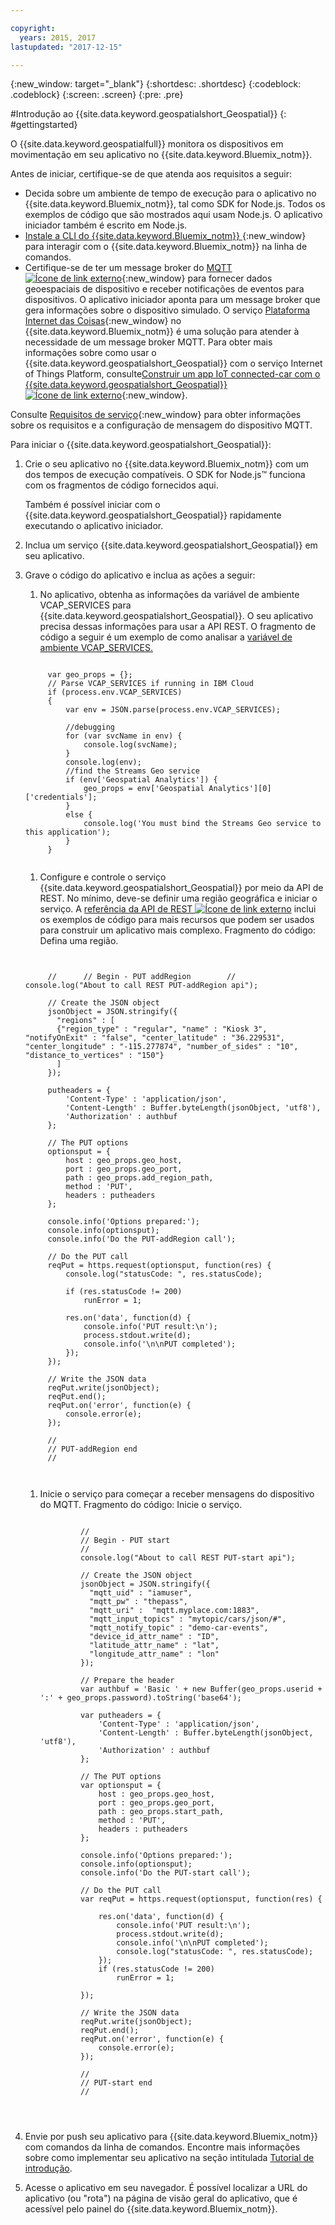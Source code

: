 ```yaml
---

copyright:
  years: 2015, 2017
lastupdated: "2017-12-15"

---
```


<!-- Attribute definitions -->
{:new_window: target="_blank"}
{:shortdesc: .shortdesc}
{:codeblock: .codeblock}
{:screen: .screen}
{:pre: .pre}


#Introdução ao {{site.data.keyword.geospatialshort_Geospatial}}
{: #gettingstarted}

O {{site.data.keyword.geospatialfull}} monitora os dispositivos em movimentação em seu aplicativo no {{site.data.keyword.Bluemix_notm}}.

Antes de iniciar, certifique-se de que atenda aos requisitos a seguir:

* Decida sobre um ambiente de tempo de execução para o aplicativo no {{site.data.keyword.Bluemix_notm}}, tal como SDK for Node.js. Todos os exemplos de código que são mostrados aqui usam Node.js. O aplicativo iniciador também é escrito em Node.js.
* [Instale a CLI do {{site.data.keyword.Bluemix_notm}} ](https://console.bluemix.net/docs/cloud-platform/cli/reference/bluemix_cli/download_cli.html#download_install){:new_window} para interagir com o {{site.data.keyword.Bluemix_notm}} na linha de comandos.
* Certifique-se de ter um message broker do [MQTT ![Ícone de link externo](../../icons/launch-glyph.svg "Ícone de link externo")](http://mqtt.org/){:new_window} para fornecer dados geoespaciais de dispositivo e receber notificações de eventos para dispositivos. O aplicativo iniciador aponta para um message broker que gera informações sobre o dispositivo simulado. O serviço [Plataforma Internet das Coisas](https://console.bluemix.net/catalog/services/internet-of-things-platform/){:new_window} no {{site.data.keyword.Bluemix_notm}} é uma solução para atender à necessidade de um message broker MQTT. Para obter mais informações sobre como usar o {{site.data.keyword.geospatialshort_Geospatial}} com o serviço Internet of Things Platform, consulte[Construir um app IoT connected-car  com o {{site.data.keyword.geospatialshort_Geospatial}} ![Ícone de link externo](../../icons/launch-glyph.svg "Ícone de link externo")](http://www.ibm.com/developerworks/mobile/library/mo-connectedcar-app/index.html){:new_window}.

Consulte [Requisitos de serviço](/docs/services/geospatial/requirements.html){:new_window} para obter informações sobre os requisitos e a configuração de mensagem do dispositivo MQTT.


Para iniciar o {{site.data.keyword.geospatialshort_Geospatial}}:

1. Crie o seu aplicativo no {{site.data.keyword.Bluemix_notm}} com um dos tempos de execução compatíveis. O SDK for Node.js™ funciona com os fragmentos de código fornecidos aqui.

	Também é possível iniciar com o {{site.data.keyword.geospatialshort_Geospatial}} rapidamente executando o aplicativo iniciador.

1. Inclua um serviço {{site.data.keyword.geospatialshort_Geospatial}} em seu aplicativo.
1. Grave o código do aplicativo e inclua as ações a seguir:

	1. No aplicativo, obtenha as informações da variável de ambiente VCAP_SERVICES para {{site.data.keyword.geospatialshort_Geospatial}}. O seu aplicativo precisa dessas informações para usar a API REST. O fragmento de código a seguir é um exemplo de como analisar a [variável de ambiente VCAP_SERVICES.](/docs/services/geospatial/vcap_services.html)
	<pre><code>		 	
		var geo_props = {};
		// Parse VCAP_SERVICES if running in IBM Cloud
		if (process.env.VCAP_SERVICES)
		{
			var env = JSON.parse(process.env.VCAP_SERVICES);

			//debugging
			for (var svcName in env) {
				console.log(svcName);
			}
			console.log(env);
			//find the Streams Geo service
			if (env['Geospatial Analytics']) {
				geo_props = env['Geospatial Analytics'][0]['credentials'];
			}
			else {
				console.log('You must bind the Streams Geo service to this application');
			}
		}
	</code></pre>
	1. Configure e controle o serviço {{site.data.keyword.geospatialshort_Geospatial}} por meio da API de REST. No mínimo, deve-se definir uma região geográfica e iniciar o serviço. A [referência da API de REST ![Ícone de link externo](../../icons/launch-glyph.svg "Ícone de link externo")](https://console.bluemix.net/apidocs/246) inclui os exemplos de código para mais recursos que podem ser usados para construir um aplicativo mais complexo. Fragmento do código:
                                Defina uma
                                região.
	<pre><code>

		// 		// Begin - PUT addRegion 		// 		console.log("About to call REST PUT-addRegion api");  

		// Create the JSON object
		jsonObject = JSON.stringify({
		  "regions" : [
		  {"region_type" : "regular", "name" : "Kiosk 3", "notifyOnExit" : "false", "center_latitude" : "36.229531", "center_longitude" : "-115.277874", "number_of_sides" : "10", "distance_to_vertices" : "150"}
		  ]
		});

		putheaders = {
		    'Content-Type' : 'application/json',
		    'Content-Length' : Buffer.byteLength(jsonObject, 'utf8'),
		    'Authorization' : authbuf
		};

		// The PUT options
		optionsput = {
		    host : geo_props.geo_host,
		    port : geo_props.geo_port,
		    path : geo_props.add_region_path,
		    method : 'PUT',
		    headers : putheaders
		};

		console.info('Options prepared:');
		console.info(optionsput);
		console.info('Do the PUT-addRegion call');

		// Do the PUT call
		reqPut = https.request(optionsput, function(res) {
		    console.log("statusCode: ", res.statusCode);

		    if (res.statusCode != 200)
		        runError = 1;

		    res.on('data', function(d) {
		        console.info('PUT result:\n');
		        process.stdout.write(d);
		        console.info('\n\nPUT completed');
		    });
		});

		// Write the JSON data
		reqPut.write(jsonObject);
		reqPut.end();
		reqPut.on('error', function(e) {
		    console.error(e);
		});

		//
		// PUT-addRegion end
		//

		</code></pre>
	1. Inicie o serviço para começar a receber mensagens do dispositivo do MQTT. Fragmento do código: Inicie o
                                serviço.

		<pre><code>							
				//
				// Begin - PUT start
				//
				console.log("About to call REST PUT-start api");  

				// Create the JSON object
				jsonObject = JSON.stringify({
				  "mqtt_uid" : "iamuser",
				  "mqtt_pw" : "thepass",
				  "mqtt_uri" :  "mqtt.myplace.com:1883",
				  "mqtt_input_topics" : "mytopic/cars/json/#",
				  "mqtt_notify_topic" : "demo-car-events",
				  "device_id_attr_name" : "ID",
				  "latitude_attr_name" : "lat",
				  "longitude_attr_name" : "lon"
				});

				// Prepare the header
				var authbuf = 'Basic ' + new Buffer(geo_props.userid + ':' + geo_props.password).toString('base64');

				var putheaders = {
				    'Content-Type' : 'application/json',
				    'Content-Length' : Buffer.byteLength(jsonObject, 'utf8'),
				    'Authorization' : authbuf
				};

				// The PUT options
				var optionsput = {
				    host : geo_props.geo_host,
				    port : geo_props.geo_port,
				    path : geo_props.start_path,
				    method : 'PUT',
				    headers : putheaders
				};

				console.info('Options prepared:');
				console.info(optionsput);
				console.info('Do the PUT-start call');

				// Do the PUT call
				var reqPut = https.request(optionsput, function(res) {

				    res.on('data', function(d) {
				        console.info('PUT result:\n');
				        process.stdout.write(d);
				        console.info('\n\nPUT completed');
				        console.log("statusCode: ", res.statusCode);
				    });
				    if (res.statusCode != 200)
				        runError = 1;

				});

				// Write the JSON data
				reqPut.write(jsonObject);
				reqPut.end();
				reqPut.on('error', function(e) {
				    console.error(e);
				});

				//
				// PUT-start end
				//
	</code></pre>
      
1. Envie por push seu aplicativo para {{site.data.keyword.Bluemix_notm}}
                    com comandos da linha de comandos. Encontre mais informações sobre como implementar seu aplicativo na seção intitulada [Tutorial de introdução](/docs/services/geospatial/pushing_starter_app.html).

1. Acesse o aplicativo em seu navegador. É possível localizar a URL do aplicativo (ou "rota") na página de visão geral do aplicativo, que é acessível pelo painel do {{site.data.keyword.Bluemix_notm}}.
